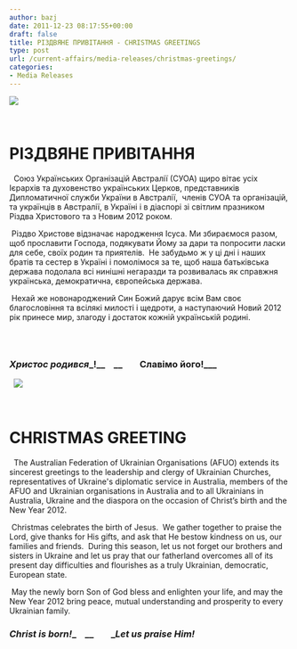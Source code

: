 ```yaml
---
author: bazj
date: 2011-12-23 08:17:55+00:00
draft: false
title: РІЗДВЯНЕ ПРИВІТАННЯ - CHRISTMAS GREETINGS
type: post
url: /current-affairs/media-releases/christmas-greetings/
categories:
- Media Releases
---
```


[![](http://www.ozeukes.com/wp-content/uploads/2011/12/zCYOA-Web-letterhead-color-600-pxls1.jpg)
](http://www.ozeukes.com/wp-content/uploads/2011/12/zCYOA-Web-letterhead-color-600-pxls1.jpg)



 


# РІЗДВЯНЕ ПРИВІТАННЯ


  Союз Українських Організацій Австралії (СУОА) щиро вітає усіх Iєрархів та духовенствo українських Церков, представників Дипломатичної служби України в Aвстралії,  членів CУОA та організацій, та українців в Австралії, в Україні і в діаспорі зі світлим празником Різдва Христового та з Новим 2012 роком. 

 Різдво Христове відзначає народження Ісуса. Ми збираємося разом, щоб прославити Господа, подякувати Йому за дари та попросити ласки для себе, своїх родин та приятелів.  Не забудьмо ж у ці дні і наших братів та сестер в Україні і помолімося за те, щоб наша батьківська держава подолала всі нинішні негаразди та розвивалась як справжня українська, демократична, європейська держава.

 Нехай же новонароджений Син Божий дарує всім Вам своє благословіння та всілякі милості і щедроти, а наступаючий Новий 2012 рік принесе мир, злагоду і достаток кожній українській родині. 


###  




### _Христос родився__!__    __        __Славімо його__!___


  [![](http://www.ozeukes.com/wp-content/uploads/2011/12/AFUO-Xmas-2011-600pxl1.jpg)
](http://www.ozeukes.com/wp-content/uploads/2011/12/AFUO-Xmas-2011-600pxl1.jpg)



  


# CHRISTMAS GREETING


  The Australian Federation of Ukrainian Organisations (AFUO) extends its sincerest greetings to the leadership and clergy of Ukrainian Churches, representatives of Ukraine's diplomatic service in Australia, members of the AFUO and Ukrainian organisations in Australia and to all Ukrainians in Australia, Ukraine and the diaspora on the occasion of Christ’s birth and the New Year 2012. 

 Christmas celebrates the birth of Jesus.  We gather together to praise the Lord, give thanks for His gifts, and ask that He bestow kindness on us, our families and friends.  During this season, let us not forget our brothers and sisters in Ukraine and let us pray that our fatherland overcomes all of its present day difficulties and flourishes as a truly Ukrainian, democratic, European state.

 May the newly born Son of God bless and enlighten your life, and may the New Year 2012 bring peace, mutual understanding and prosperity to every Ukrainian family.




### _Christ is born!__    __        __Let us praise Him!_



